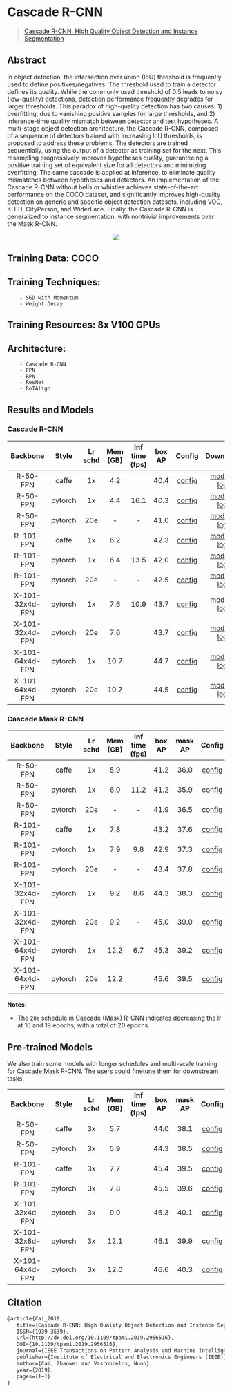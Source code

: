 # Cascade R-CNN

> [Cascade R-CNN: High Quality Object Detection and Instance Segmentation](https://arxiv.org/abs/1906.09756)

<!-- [ALGORITHM] -->

## Abstract

In object detection, the intersection over union (IoU) threshold is frequently used to define positives/negatives. The threshold used to train a detector defines its quality. While the commonly used threshold of 0.5 leads to noisy (low-quality) detections, detection performance frequently degrades for larger thresholds. This paradox of high-quality detection has two causes: 1) overfitting, due to vanishing positive samples for large thresholds, and 2) inference-time quality mismatch between detector and test hypotheses. A multi-stage object detection architecture, the Cascade R-CNN, composed of a sequence of detectors trained with increasing IoU thresholds, is proposed to address these problems. The detectors are trained sequentially, using the output of a detector as training set for the next. This resampling progressively improves hypotheses quality, guaranteeing a positive training set of equivalent size for all detectors and minimizing overfitting. The same cascade is applied at inference, to eliminate quality mismatches between hypotheses and detectors. An implementation of the Cascade R-CNN without bells or whistles achieves state-of-the-art performance on the COCO dataset, and significantly improves high-quality detection on generic and specific object detection datasets, including VOC, KITTI, CityPerson, and WiderFace. Finally, the Cascade R-CNN is generalized to instance segmentation, with nontrivial improvements over the Mask R-CNN.

<div align=center>
<img src="https://user-images.githubusercontent.com/40661020/143872197-d99b90e4-4f05-4329-80a4-327ac862a051.png"/>
</div>

## Training Data: COCO

## Training Techniques:
        - SGD with Momentum
        - Weight Decay
## Training Resources: 8x V100 GPUs
    
## Architecture:
        - Cascade R-CNN
        - FPN
        - RPN
        - ResNet
        - RoIAlign

## Results and Models

### Cascade R-CNN

|    Backbone     |  Style  | Lr schd | Mem (GB) | Inf time (fps) | box AP |                       Config                        |                                                                                                                                                                             Download                                                                                                                                                                              |
| :-------------: | :-----: | :-----: | :------: | :------------: | :----: | :-------------------------------------------------: | :---------------------------------------------------------------------------------------------------------------------------------------------------------------------------------------------------------------------------------------------------------------------------------------------------------------------------------------------------------------: |
|    R-50-FPN     |  caffe  |   1x    |   4.2    |                |  40.4  |  [config](./cascade-rcnn_r50-caffe_fpn_1x_coco.py)  |   [model](https://download.openmmlab.com/mmdetection/v2.0/cascade_rcnn/cascade_rcnn_r50_caffe_fpn_1x_coco/cascade_rcnn_r50_caffe_fpn_1x_coco_bbox_mAP-0.404_20200504_174853-b857be87.pth) \| [log](https://download.openmmlab.com/mmdetection/v2.0/cascade_rcnn/cascade_rcnn_r50_caffe_fpn_1x_coco/cascade_rcnn_r50_caffe_fpn_1x_coco_20200504_174853.log.json)   |
|    R-50-FPN     | pytorch |   1x    |   4.4    |      16.1      |  40.3  |     [config](./cascade-rcnn_r50_fpn_1x_coco.py)     |                          [model](https://download.openmmlab.com/mmdetection/v2.0/cascade_rcnn/cascade_rcnn_r50_fpn_1x_coco/cascade_rcnn_r50_fpn_1x_coco_20200316-3dc56deb.pth) \| [log](https://download.openmmlab.com/mmdetection/v2.0/cascade_rcnn/cascade_rcnn_r50_fpn_1x_coco/cascade_rcnn_r50_fpn_1x_coco_20200316_214748.log.json)                          |
|    R-50-FPN     | pytorch |   20e   |    -     |       -        |  41.0  |    [config](./cascade-rcnn_r50_fpn_20e_coco.py)     |             [model](https://download.openmmlab.com/mmdetection/v2.0/cascade_rcnn/cascade_rcnn_r50_fpn_20e_coco/cascade_rcnn_r50_fpn_20e_coco_bbox_mAP-0.41_20200504_175131-e9872a90.pth) \| [log](https://download.openmmlab.com/mmdetection/v2.0/cascade_rcnn/cascade_rcnn_r50_fpn_20e_coco/cascade_rcnn_r50_fpn_20e_coco_20200504_175131.log.json)              |
|    R-101-FPN    |  caffe  |   1x    |   6.2    |                |  42.3  | [config](./cascade-rcnn_r101-caffe_fpn_1x_coco.py)  | [model](https://download.openmmlab.com/mmdetection/v2.0/cascade_rcnn/cascade_rcnn_r101_caffe_fpn_1x_coco/cascade_rcnn_r101_caffe_fpn_1x_coco_bbox_mAP-0.423_20200504_175649-cab8dbd5.pth) \| [log](https://download.openmmlab.com/mmdetection/v2.0/cascade_rcnn/cascade_rcnn_r101_caffe_fpn_1x_coco/cascade_rcnn_r101_caffe_fpn_1x_coco_20200504_175649.log.json) |
|    R-101-FPN    | pytorch |   1x    |   6.4    |      13.5      |  42.0  |    [config](./cascade-rcnn_r101_fpn_1x_coco.py)     |                        [model](https://download.openmmlab.com/mmdetection/v2.0/cascade_rcnn/cascade_rcnn_r101_fpn_1x_coco/cascade_rcnn_r101_fpn_1x_coco_20200317-0b6a2fbf.pth) \| [log](https://download.openmmlab.com/mmdetection/v2.0/cascade_rcnn/cascade_rcnn_r101_fpn_1x_coco/cascade_rcnn_r101_fpn_1x_coco_20200317_101744.log.json)                        |
|    R-101-FPN    | pytorch |   20e   |    -     |       -        |  42.5  |    [config](./cascade-rcnn_r101_fpn_20e_coco.py)    |           [model](https://download.openmmlab.com/mmdetection/v2.0/cascade_rcnn/cascade_rcnn_r101_fpn_20e_coco/cascade_rcnn_r101_fpn_20e_coco_bbox_mAP-0.425_20200504_231812-5057dcc5.pth) \| [log](https://download.openmmlab.com/mmdetection/v2.0/cascade_rcnn/cascade_rcnn_r101_fpn_20e_coco/cascade_rcnn_r101_fpn_20e_coco_20200504_231812.log.json)           |
| X-101-32x4d-FPN | pytorch |   1x    |   7.6    |      10.9      |  43.7  | [config](./cascade-rcnn_x101-32x4d_fpn_1x_coco.py)  |            [model](https://download.openmmlab.com/mmdetection/v2.0/cascade_rcnn/cascade_rcnn_x101_32x4d_fpn_1x_coco/cascade_rcnn_x101_32x4d_fpn_1x_coco_20200316-95c2deb6.pth) \| [log](https://download.openmmlab.com/mmdetection/v2.0/cascade_rcnn/cascade_rcnn_x101_32x4d_fpn_1x_coco/cascade_rcnn_x101_32x4d_fpn_1x_coco_20200316_055608.log.json)            |
| X-101-32x4d-FPN | pytorch |   20e   |   7.6    |                |  43.7  | [config](./cascade-rcnn_x101-32x4d_fpn_20e_coco.py) |      [model](https://download.openmmlab.com/mmdetection/v2.0/cascade_rcnn/cascade_rcnn_x101_32x4d_fpn_20e_coco/cascade_rcnn_x101_32x4d_fpn_20e_coco_20200906_134608-9ae0a720.pth) \| [log](https://download.openmmlab.com/mmdetection/v2.0/cascade_rcnn/cascade_rcnn_x101_32x4d_fpn_20e_coco/cascade_rcnn_x101_32x4d_fpn_20e_coco_20200906_134608.log.json)       |
| X-101-64x4d-FPN | pytorch |   1x    |   10.7   |                |  44.7  | [config](./cascade-rcnn_x101-64x4d_fpn_1x_coco.py)  |        [model](https://download.openmmlab.com/mmdetection/v2.0/cascade_rcnn/cascade_rcnn_x101_64x4d_fpn_1x_coco/cascade_rcnn_x101_64x4d_fpn_1x_coco_20200515_075702-43ce6a30.pth) \| [log](https://download.openmmlab.com/mmdetection/v2.0/cascade_rcnn/cascade_rcnn_x101_64x4d_fpn_1x_coco/cascade_rcnn_x101_64x4d_fpn_1x_coco_20200515_075702.log.json)         |
| X-101-64x4d-FPN | pytorch |   20e   |   10.7   |                |  44.5  | [config](./cascade-rcnn_x101_64x4d_fpn_20e_coco.py) |      [model](https://download.openmmlab.com/mmdetection/v2.0/cascade_rcnn/cascade_rcnn_x101_64x4d_fpn_20e_coco/cascade_rcnn_x101_64x4d_fpn_20e_coco_20200509_224357-051557b1.pth) \| [log](https://download.openmmlab.com/mmdetection/v2.0/cascade_rcnn/cascade_rcnn_x101_64x4d_fpn_20e_coco/cascade_rcnn_x101_64x4d_fpn_20e_coco_20200509_224357.log.json)       |

### Cascade Mask R-CNN

|    Backbone     |  Style  | Lr schd | Mem (GB) | Inf time (fps) | box AP | mask AP |                          Config                          |                                                                                                                                                                                               Download                                                                                                                                                                                                |
| :-------------: | :-----: | :-----: | :------: | :------------: | :----: | :-----: | :------------------------------------------------------: | :---------------------------------------------------------------------------------------------------------------------------------------------------------------------------------------------------------------------------------------------------------------------------------------------------------------------------------------------------------------------------------------------------: |
|    R-50-FPN     |  caffe  |   1x    |   5.9    |                |  41.2  |  36.0   |  [config](./cascade-mask-rcnn_r50-caffe_fpn_1x_coco.py)  |   [model](https://download.openmmlab.com/mmdetection/v2.0/cascade_rcnn/cascade_mask_rcnn_r50_caffe_fpn_1x_coco/cascade_mask_rcnn_r50_caffe_fpn_1x_coco_bbox_mAP-0.412__segm_mAP-0.36_20200504_174659-5004b251.pth) \| [log](https://download.openmmlab.com/mmdetection/v2.0/cascade_rcnn/cascade_mask_rcnn_r50_caffe_fpn_1x_coco/cascade_mask_rcnn_r50_caffe_fpn_1x_coco_20200504_174659.log.json)    |
|    R-50-FPN     | pytorch |   1x    |   6.0    |      11.2      |  41.2  |  35.9   |     [config](./cascade-mask-rcnn_r50_fpn_1x_coco.py)     |                                  [model](https://download.openmmlab.com/mmdetection/v2.0/cascade_rcnn/cascade_mask_rcnn_r50_fpn_1x_coco/cascade_mask_rcnn_r50_fpn_1x_coco_20200203-9d4dcb24.pth) \| [log](https://download.openmmlab.com/mmdetection/v2.0/cascade_rcnn/cascade_mask_rcnn_r50_fpn_1x_coco/cascade_mask_rcnn_r50_fpn_1x_coco_20200203_170449.log.json)                                  |
|    R-50-FPN     | pytorch |   20e   |    -     |       -        |  41.9  |  36.5   |    [config](./cascade-mask-rcnn_r50_fpn_20e_coco.py)     |             [model](https://download.openmmlab.com/mmdetection/v2.0/cascade_rcnn/cascade_mask_rcnn_r50_fpn_20e_coco/cascade_mask_rcnn_r50_fpn_20e_coco_bbox_mAP-0.419__segm_mAP-0.365_20200504_174711-4af8e66e.pth) \| [log](https://download.openmmlab.com/mmdetection/v2.0/cascade_rcnn/cascade_mask_rcnn_r50_fpn_20e_coco/cascade_mask_rcnn_r50_fpn_20e_coco_20200504_174711.log.json)             |
|    R-101-FPN    |  caffe  |   1x    |   7.8    |                |  43.2  |  37.6   | [config](./cascade-mask-rcnn_r101-caffe_fpn_1x_coco.py)  | [model](https://download.openmmlab.com/mmdetection/v2.0/cascade_rcnn/cascade_mask_rcnn_r101_caffe_fpn_1x_coco/cascade_mask_rcnn_r101_caffe_fpn_1x_coco_bbox_mAP-0.432__segm_mAP-0.376_20200504_174813-5c1e9599.pth) \| [log](https://download.openmmlab.com/mmdetection/v2.0/cascade_rcnn/cascade_mask_rcnn_r101_caffe_fpn_1x_coco/cascade_mask_rcnn_r101_caffe_fpn_1x_coco_20200504_174813.log.json) |
|    R-101-FPN    | pytorch |   1x    |   7.9    |      9.8       |  42.9  |  37.3   |    [config](./cascade-mask-rcnn_r101_fpn_1x_coco.py)     |                                [model](https://download.openmmlab.com/mmdetection/v2.0/cascade_rcnn/cascade_mask_rcnn_r101_fpn_1x_coco/cascade_mask_rcnn_r101_fpn_1x_coco_20200203-befdf6ee.pth) \| [log](https://download.openmmlab.com/mmdetection/v2.0/cascade_rcnn/cascade_mask_rcnn_r101_fpn_1x_coco/cascade_mask_rcnn_r101_fpn_1x_coco_20200203_092521.log.json)                                |
|    R-101-FPN    | pytorch |   20e   |    -     |       -        |  43.4  |  37.8   |    [config](./cascade-mask-rcnn_r101_fpn_20e_coco.py)    |           [model](https://download.openmmlab.com/mmdetection/v2.0/cascade_rcnn/cascade_mask_rcnn_r101_fpn_20e_coco/cascade_mask_rcnn_r101_fpn_20e_coco_bbox_mAP-0.434__segm_mAP-0.378_20200504_174836-005947da.pth) \| [log](https://download.openmmlab.com/mmdetection/v2.0/cascade_rcnn/cascade_mask_rcnn_r101_fpn_20e_coco/cascade_mask_rcnn_r101_fpn_20e_coco_20200504_174836.log.json)           |
| X-101-32x4d-FPN | pytorch |   1x    |   9.2    |      8.6       |  44.3  |  38.3   | [config](./cascade-mask-rcnn_x101-32x4d_fpn_1x_coco.py)  |                    [model](https://download.openmmlab.com/mmdetection/v2.0/cascade_rcnn/cascade_mask_rcnn_x101_32x4d_fpn_1x_coco/cascade_mask_rcnn_x101_32x4d_fpn_1x_coco_20200201-0f411b1f.pth) \| [log](https://download.openmmlab.com/mmdetection/v2.0/cascade_rcnn/cascade_mask_rcnn_x101_32x4d_fpn_1x_coco/cascade_mask_rcnn_x101_32x4d_fpn_1x_coco_20200201_052416.log.json)                    |
| X-101-32x4d-FPN | pytorch |   20e   |   9.2    |       -        |  45.0  |  39.0   | [config](./cascade-mask-rcnn_x101-32x4d_fpn_20e_coco.py) |              [model](https://download.openmmlab.com/mmdetection/v2.0/cascade_rcnn/cascade_mask_rcnn_x101_32x4d_fpn_20e_coco/cascade_mask_rcnn_x101_32x4d_fpn_20e_coco_20200528_083917-ed1f4751.pth) \| [log](https://download.openmmlab.com/mmdetection/v2.0/cascade_rcnn/cascade_mask_rcnn_x101_32x4d_fpn_20e_coco/cascade_mask_rcnn_x101_32x4d_fpn_20e_coco_20200528_083917.log.json)               |
| X-101-64x4d-FPN | pytorch |   1x    |   12.2   |      6.7       |  45.3  |  39.2   | [config](./cascade-mask-rcnn_x101-64x4d_fpn_1x_coco.py)  |                    [model](https://download.openmmlab.com/mmdetection/v2.0/cascade_rcnn/cascade_mask_rcnn_x101_64x4d_fpn_1x_coco/cascade_mask_rcnn_x101_64x4d_fpn_1x_coco_20200203-9a2db89d.pth) \| [log](https://download.openmmlab.com/mmdetection/v2.0/cascade_rcnn/cascade_mask_rcnn_x101_64x4d_fpn_1x_coco/cascade_mask_rcnn_x101_64x4d_fpn_1x_coco_20200203_044059.log.json)                    |
| X-101-64x4d-FPN | pytorch |   20e   |   12.2   |                |  45.6  |  39.5   | [config](./cascade-mask-rcnn_x101-64x4d_fpn_20e_coco.py) |              [model](https://download.openmmlab.com/mmdetection/v2.0/cascade_rcnn/cascade_mask_rcnn_x101_64x4d_fpn_20e_coco/cascade_mask_rcnn_x101_64x4d_fpn_20e_coco_20200512_161033-bdb5126a.pth) \| [log](https://download.openmmlab.com/mmdetection/v2.0/cascade_rcnn/cascade_mask_rcnn_x101_64x4d_fpn_20e_coco/cascade_mask_rcnn_x101_64x4d_fpn_20e_coco_20200512_161033.log.json)               |

**Notes:**

- The `20e` schedule in Cascade (Mask) R-CNN indicates decreasing the lr at 16 and 19 epochs, with a total of 20 epochs.

## Pre-trained Models

We also train some models with longer schedules and multi-scale training for Cascade Mask R-CNN. The users could finetune them for downstream tasks.

|    Backbone     |  Style  | Lr schd | Mem (GB) | Inf time (fps) | box AP | mask AP |                           Config                           |                                                                                                                                                                                                Download                                                                                                                                                                                                |
| :-------------: | :-----: | :-----: | :------: | :------------: | :----: | :-----: | :--------------------------------------------------------: | :----------------------------------------------------------------------------------------------------------------------------------------------------------------------------------------------------------------------------------------------------------------------------------------------------------------------------------------------------------------------------------------------------: |
|    R-50-FPN     |  caffe  |   3x    |   5.7    |                |  44.0  |  38.1   | [config](./cascade-mask-rcnn_r50-caffe_fpn_ms-3x_coco.py)  |   [model](https://download.openmmlab.com/mmdetection/v2.0/cascade_rcnn/cascade_mask_rcnn_r50_caffe_fpn_mstrain_3x_coco/cascade_mask_rcnn_r50_caffe_fpn_mstrain_3x_coco_20210707_002651-6e29b3a6.pth) \| [log](https://download.openmmlab.com/mmdetection/v2.0/cascade_rcnn/cascade_mask_rcnn_r50_caffe_fpn_mstrain_3x_coco/cascade_mask_rcnn_r50_caffe_fpn_mstrain_3x_coco_20210707_002651.log.json)   |
|    R-50-FPN     | pytorch |   3x    |   5.9    |                |  44.3  |  38.5   |    [config](./cascade-mask-rcnn_r50_fpn_ms-3x_coco.py)     |               [model](https://download.openmmlab.com/mmdetection/v2.0/cascade_rcnn/cascade_mask_rcnn_r50_fpn_mstrain_3x_coco/cascade_mask_rcnn_r50_fpn_mstrain_3x_coco_20210628_164719-5bdc3824.pth) \| [log](https://download.openmmlab.com/mmdetection/v2.0/cascade_rcnn/cascade_mask_rcnn_r50_fpn_mstrain_3x_coco/cascade_mask_rcnn_r50_fpn_mstrain_3x_coco_20210628_164719.log.json)               |
|    R-101-FPN    |  caffe  |   3x    |   7.7    |                |  45.4  |  39.5   | [config](./cascade-mask-rcnn_r101-caffe_fpn_ms-3x_coco.py) | [model](https://download.openmmlab.com/mmdetection/v2.0/cascade_rcnn/cascade_mask_rcnn_r101_caffe_fpn_mstrain_3x_coco/cascade_mask_rcnn_r101_caffe_fpn_mstrain_3x_coco_20210707_002620-a5bd2389.pth) \| [log](https://download.openmmlab.com/mmdetection/v2.0/cascade_rcnn/cascade_mask_rcnn_r101_caffe_fpn_mstrain_3x_coco/cascade_mask_rcnn_r101_caffe_fpn_mstrain_3x_coco_20210707_002620.log.json) |
|    R-101-FPN    | pytorch |   3x    |   7.8    |                |  45.5  |  39.6   |    [config](./cascade-mask-rcnn_r101_fpn_ms-3x_coco.py)    |             [model](https://download.openmmlab.com/mmdetection/v2.0/cascade_rcnn/cascade_mask_rcnn_r101_fpn_mstrain_3x_coco/cascade_mask_rcnn_r101_fpn_mstrain_3x_coco_20210628_165236-51a2d363.pth) \| [log](https://download.openmmlab.com/mmdetection/v2.0/cascade_rcnn/cascade_mask_rcnn_r101_fpn_mstrain_3x_coco/cascade_mask_rcnn_r101_fpn_mstrain_3x_coco_20210628_165236.log.json)             |
| X-101-32x4d-FPN | pytorch |   3x    |   9.0    |                |  46.3  |  40.1   | [config](./cascade-mask-rcnn_x101-32x4d_fpn_ms-3x_coco.py) | [model](https://download.openmmlab.com/mmdetection/v2.0/cascade_rcnn/cascade_mask_rcnn_x101_32x4d_fpn_mstrain_3x_coco/cascade_mask_rcnn_x101_32x4d_fpn_mstrain_3x_coco_20210706_225234-40773067.pth) \| [log](https://download.openmmlab.com/mmdetection/v2.0/cascade_rcnn/cascade_mask_rcnn_x101_32x4d_fpn_mstrain_3x_coco/cascade_mask_rcnn_x101_32x4d_fpn_mstrain_3x_coco_20210706_225234.log.json) |
| X-101-32x8d-FPN | pytorch |   3x    |   12.1   |                |  46.1  |  39.9   | [config](./cascade-mask-rcnn_x101-32x8d_fpn_ms-3x_coco.py) | [model](https://download.openmmlab.com/mmdetection/v2.0/cascade_rcnn/cascade_mask_rcnn_x101_32x8d_fpn_mstrain_3x_coco/cascade_mask_rcnn_x101_32x8d_fpn_mstrain_3x_coco_20210719_180640-9ff7e76f.pth) \| [log](https://download.openmmlab.com/mmdetection/v2.0/cascade_rcnn/cascade_mask_rcnn_x101_32x8d_fpn_mstrain_3x_coco/cascade_mask_rcnn_x101_32x8d_fpn_mstrain_3x_coco_20210719_180640.log.json) |
| X-101-64x4d-FPN | pytorch |   3x    |   12.0   |                |  46.6  |  40.3   | [config](./cascade-mask-rcnn_x101-64x4d_fpn_ms-3x_coco.py) | [model](https://download.openmmlab.com/mmdetection/v2.0/cascade_rcnn/cascade_mask_rcnn_x101_64x4d_fpn_mstrain_3x_coco/cascade_mask_rcnn_x101_64x4d_fpn_mstrain_3x_coco_20210719_210311-d3e64ba0.pth) \| [log](https://download.openmmlab.com/mmdetection/v2.0/cascade_rcnn/cascade_mask_rcnn_x101_64x4d_fpn_mstrain_3x_coco/cascade_mask_rcnn_x101_64x4d_fpn_mstrain_3x_coco_20210719_210311.log.json) |

## Citation

```latex
@article{Cai_2019,
   title={Cascade R-CNN: High Quality Object Detection and Instance Segmentation},
   ISSN={1939-3539},
   url={http://dx.doi.org/10.1109/tpami.2019.2956516},
   DOI={10.1109/tpami.2019.2956516},
   journal={IEEE Transactions on Pattern Analysis and Machine Intelligence},
   publisher={Institute of Electrical and Electronics Engineers (IEEE)},
   author={Cai, Zhaowei and Vasconcelos, Nuno},
   year={2019},
   pages={1–1}
}
```
